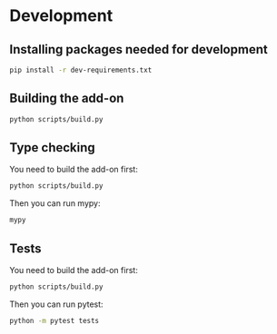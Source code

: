 # Development

## Installing packages needed for development
```bash
pip install -r dev-requirements.txt
```

## Building the add-on
```bash
python scripts/build.py
```

## Type checking
You need to build the add-on first:
```bash
python scripts/build.py
```

Then you can run mypy:
```bash
mypy
```

## Tests
You need to build the add-on first:
```bash
python scripts/build.py
```

Then you can run pytest:
```bash
python -m pytest tests
```